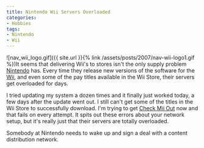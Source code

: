 ```yaml
---
title: Nintendo Wii Servers Overloaded
categories:
- Hobbies
tags:
- Nintendo
- Wii
---
```


![nav_wii_logo.gif]({{ site.url }}{% link /assets/posts/2007/nav-wii-logo1.gif %})It seems that delivering Wii's to stores isn't the only supply problem [Nintendo](http://www.nintendo.com/) has. Every time they release new versions of the software for the [Wii](http://wii.nintendo.com/), and even some of the pay titles available in the Wii Store, their servers get overloaded for days.

I tried updating my system a dozen times and it finally just worked today, a few days after the update went out. I still can't get some of the titles in the Wii Store to successfully download. I'm trying to get [Check Mii Out](http://wii.nintendo.com/check_mii_channel.jsp) now and that fails on every attempt. It spits out these errors about your network setup, but it's really just that their servers are totally overloaded.

Somebody at Nintendo needs to wake up and sign a deal with a content distribution network.
